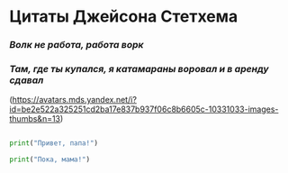 # Цитаты Джейсона Стетхема

### *Волк не работа, работа ворк*

### *Там, где ты купался, я катамараны воровал и в аренду сдавал*

(https://avatars.mds.yandex.net/i?id=be2e522a325251cd2ba17e837b937f06c8b6605c-10331033-images-thumbs&n=13)

```python

print("Привет, папа!")

print("Пока, мама!")

```
